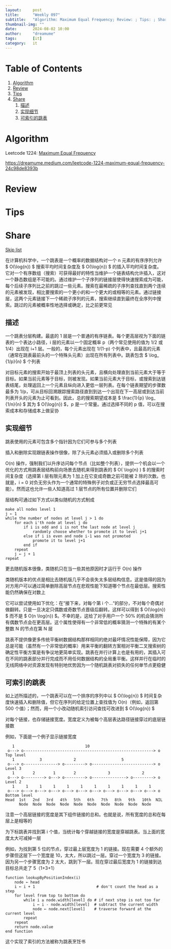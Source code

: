 ```yaml
---
layout:     post
title:      "Weekly 097"
subtitle:   "Algorithm: Maximum Equal Frequency; Review: ; Tips: ; Share: Skip list"
thumbnail-img: ""
date:       2024-08-02 10:00
author:     "dreamume"
tags: 		[it]
category:   it
---
```

<head>
    <script src="https://cdn.mathjax.org/mathjax/latest/MathJax.js?config=TeX-AMS-MML_HTMLorMML" type="text/javascript"></script>
    <script type="text/x-mathjax-config">
        MathJax.Hub.Config({
            tex2jax: {
            skipTags: ['script', 'noscript', 'style', 'textarea', 'pre'],
            inlineMath: [['$','$']]
            }
        });
    </script>
</head>

# Table of Contents

1.  [Algorithm](#orgc53577a)
2.  [Review](#orge87ec67)
3.  [Tips](#org5ce489c)
4.  [Share](#org74c18b8)
    1.  [描述](#org581113f)
    2.  [实现细节](#orgff8d8e7)
    3.  [可索引的跳表](#org1b27c0a)


<a id="orgc53577a"></a>

# Algorithm

Leetcode 1224: [Maximum Equal Frequency](https://leetcode.com/problems/maximum-equal-frequency/)

<https://dreamume.medium.com/leetcode-1224-maximum-equal-frequency-24c98de8393b>


<a id="orge87ec67"></a>

# Review


<a id="org5ce489c"></a>

# Tips


<a id="org74c18b8"></a>

# Share

[Skip list](https://en.wikipedia.org/wiki/Skip_list)

在计算机科学中，一个跳表是一个概率的数据结构对一个 n 元素的有序序列允许 $ O(\\log{n}) $ 搜索平均时间复杂度及 $ O(\\log{n}) $ 的插入平均时间复杂度。它对一个有序数组（搜索）可获得最好的特性当维护一个链表结构允许插入，这对一个静态数组是不可能的。通过维护一个子序列的链接层使得快速搜索成为可能，每个后续子序列比之前的跳过一些元素。搜索在最稀疏的子序列查找直到两个连续的元素被发现，相比要搜索的一个更小的和一个更大的或相等的元素。通过链接层，这两个元素链接下一个稀疏子序列的元素，搜索继续直到最终在全序列中搜索。跳过的元素被概率性地选择或确定，比之前更常见


<a id="org581113f"></a>

## 描述

一个跳表分层构建。最底的 1 层是一个普通的有序链表。每个更高层视为下面的链表的一个表达小路径，i 层的元素以一个固定概率 p（两个常见使用的值为 1/2 或 1/4）出现在 i+1 层。一般的，每个元素出现在 1/(1-p) 个列表中，且最高的元素（通常在跳表最前头的一个特殊头元素）出现在所有列表中。跳表包含 $ \\log\_ {1/p}{n} $ 个列表

对目标元素的搜索开始于最顶上列表的头元素，且横向处理直到当前元素大于等于目标。如果当前元素等于目标，则被发现。如果当前元素大于目标，或搜索到达链表结尾，处理返回上一个元素且纵向进入更低一层列表。在每个链表期望的步骤数最多为 1/p，可从目标回溯跟踪搜索路径直到到达一个出现在下一高层或到达当前列表开头的元素为止可看到。因此，总的搜索期望成本是 $ \\frac{1}{p} \\log\_ {1/n}{n} $ 其为 $ O(\\log{n}) $，p 是一个常量。通过选择不同的 p 值，可以在搜索成本和存储成本上做妥协


<a id="orgff8d8e7"></a>

## 实现细节

跳表使用的元素可包含多个指针因为它们可参与多个列表

插入和删除实现跟链表操作很像，除了头元素必须插入或删除多个列表

O(n) 操作，强制我们以升序访问每个节点（比如整个列表），提供一个机会以一个优化的方式用跳表层结构前向场景去随机来得到跳表的 $ O( \\log{n} ) $ 的搜索时间复杂度（选择第 i 层有限元素为 1 加上在它变成奇数之前可能被 2 除的次数。也就是，i = 0 对负无穷头作为一个通常的特殊例子对负或正无穷节点选择最高可能）。然而这也允许一些人知道高过 1 层节点的所有位置并删除它们

层结构可通过如下方式以类似随机的方式制成

    make all nodes level 1
    j ← 1
    while the number of nodes at level j > 1 do
        for each i'th node at level j do
            if i is odd and i is not the last node at level j
                randomly choose whether to promote it to level j+1
            else if i is even and node i-1 was not promoted
                promote it to level j+1
            end if
        repeat
        j ← j + 1
    repeat

更去随机版本很像，类随机只在当一些其他原因时才运行于 O(n) 操作

类随机版本的优点是相比去随机版几乎不会丧失太多层结构信息。这是值得的因为对方用户可以通过简单删除高层节点在悲观性能下知道哪个节点在最低层。搜索性能仍然确保在对数上

它可以尝试使用如下优化：在“接下来，对每个第 i 个&#x2026;“的部分，不对每个奇偶对做翻转。只是一旦决定只偶数或奇数节点晋级后翻转。这样可以得到 $ O(\\log{n}) $ 而不是 $ O(n \\log{n}) $。不幸的是，这给了对手用户一个 50% 的机会猜测所有偶数节点会在更高层。这个属性使得有一个非常低的概率猜测一个特殊的有某个整数 N 的节点在第 N 层

跳表不提供像更多传统平衡树数据结构那样相同的绝对最坏情况性能保障，因为它总是可能（虽然有一个非常低的概率）用来平衡的翻转方案相对平衡二叉搜索树的确定性平衡方案是有争议地更简单实现。跳表在并行计算上也是有用的，其插入可在不同的跳表部分并行完成而不用任何数据结构的全局重平衡。这样并行在临时的无线网络中对资源发现有特别地优势因为一个随机跳表对损失的任何单节点更稳健


<a id="org1b27c0a"></a>

## 可索引的跳表

如上述所描述的，一个跳表可以在一个排序的序列中以 $ O(\\log{n}) $ 时间复杂度快速插入和删除值，但它在序列的给定位置上查找值为 O(n)（例如，返回第 500 个值）；然而，用一个小改动随机索引访问查找可改进到 $ O(\\log{n}) $

对每个链接，也存储链接宽度。宽度定义为被每个高层表达路径链接穿过的底层链接数

例如，下面是一个例子显示链接宽度

       1                               10
     o---> o---------------------------------------------------------> o    Top level
       1           3              2                    5
     o---> o---------------> o---------> o---------------------------> o    Level 3
       1        2        1        2              3              2
     o---> o---------> o---> o---------> o---------------> o---------> o    Level 2
       1     1     1     1     1     1     1     1     1     1     1 
     o---> o---> o---> o---> o---> o---> o---> o---> o---> o---> o---> o    Bottom level
    Head  1st   2nd   3rd   4th   5th   6th   7th   8th   9th   10th  NIL
          Node  Node  Node  Node  Node  Node  Node  Node  Node  Node

注意一个高层链接的宽度是其下组件链接的总和。也就是说，所有宽度的总和在每层上是相等的

为下标跳表并找到第 i 个值，当统计每个穿越链接的宽度是穿越跳表。当上面的宽度太大可减掉一层

例如，为找到第 5 位的节点，穿过最上层宽度为 1 的链接。现在需要 4 个额外的步骤但这层下一个宽度是 10，太大，所以跳过一层。穿过一个宽度为 3 的链接。因为另一个步骤宽度为 2 太大，跳到下一层。现在穿过最后宽度为 1 的链接到达目标总共走了 5（1+3+1）

    function lookupByPositionIndex(i)
        node ← head
        i ← i + 1                           # don't count the head as a step
        for level from top to bottom do
            while i ≥ node.width[level] do # if next step is not too far
                i ← i - node.width[level]  # subtract the current width
                node ← node.next[level]    # traverse forward at the current level
            repeat
        repeat
        return node.value
    end function

这个实现了索引的方法被称为跳表烹饪书

